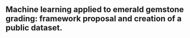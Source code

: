 ## Machine learning applied to emerald gemstone grading: framework proposal and creation of a public dataset.
